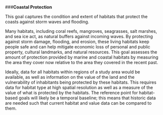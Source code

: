 ###**Coastal Protection**

This goal captures the condition and extent of habitats that protect the coasts against storm waves and flooding.

Many habitats, including coral reefs, mangroves, seagrasses, salt marshes, and sea ice act, as natural buffers against incoming waves. By protecting against storm damage, flooding, and erosion, these living habitats keep people safe and can help mitigate economic loss of personal and public property, cultural landmarks, and natural resources. This goal assesses the amount of protection provided by marine and coastal habitats by measuring the area they cover now relative to the area they covered in the recent past.

Ideally, data for all habitats within regions of a study area would be available, as well as information on the value of the land and the vulnerability of inhabitants being protected by these habitats. This requires data for habitat type at high spatial resolution as well as a measure of the value of what is protected by the habitats. The reference point for habitat-based goals will likely be a temporal baseline; this means that historic data are needed such that current habitat and value data can be compared to them.
